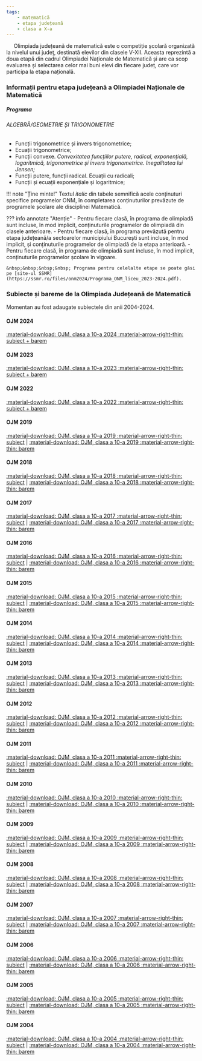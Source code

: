 ```yaml
---
tags:
    - matematică
    - etapa județeană
    - clasa a X-a
---
```

&nbsp;&nbsp;&nbsp;&nbsp; Olimpiada județeană de matematică este o competiție școlară organizată la nivelul unui județ, destinată elevilor din clasele V-XII. Aceasta reprezintă a doua etapă din cadrul Olimpiadei Naționale de Matematică și are ca scop evaluarea și selectarea celor mai buni elevi din fiecare județ, care vor participa la etapa națională.

### Informații pentru etapa județeană a Olimpiadei Naționale de Matematică
##### Programa

###### ALGEBRĂ/GEOMETRIE ȘI TRIGONOMETRIE
* Funcții trigonometrice și invers trigonometrice;
* Ecuații trigonometrice;
* Funcții convexe. *Convexitatea funcțiilor putere, radical, exponențială, logaritmică, trigonometrice și invers trigonometrice. Inegalitatea lui Jensen;*
* Funcții putere, funcții radical. Ecuații cu radicali;
* Funcții și ecuații exponențiale și logaritmice;

!!! note "Ține minte!"
    Textul *italic* din tabele semnifică acele conținuturi specifice programelor ONM, în completarea conținuturilor prevăzute de programele școlare ale disciplinei Matematică.

??? info annotate "Atenție"
    - Pentru fiecare clasă, în programa de olimpiadă sunt incluse, în mod implicit, conținuturile programelor de olimpiadă din clasele anterioare.
    - Pentru fiecare clasă, în programa prevăzută pentru etapa județeană/a sectoarelor municipiului București sunt incluse, în mod implicit, și conținuturile programelor de olimpiadă de la etapa anterioară.
    - Pentru fiecare clasă, în programa de olimpiadă sunt incluse, în mod implicit, conținuturile programelor școlare în vigoare.

    &nbsp;&nbsp;&nbsp;&nbsp; Programa pentru celelalte etape se poate găsi pe [site-ul SSMR](https://ssmr.ro/files/onm2024/Programa_ONM_liceu_2023-2024.pdf).

### Subiecte și bareme de la Olimpiada Județeană de Matematică

Momentan au fost adaugate subiectele din anii 2004-2024.

#### OJM 2024
[:material-download: OJM, clasa a 10-a 2024 :material-arrow-right-thin: subiect + barem](https://github.com/woob123/SubiecteOlimpiada/raw/main/matematica/OJM/clasa%20a%20X-a/2024/subiect_baremOJM_2024_X.pdf)

#### OJM 2023
[:material-download: OJM, clasa a 10-a 2023 :material-arrow-right-thin: subiect + barem](https://github.com/woob123/SubiecteOlimpiada/raw/main/matematica/OJM/clasa%20a%20X-a/2023/subiect_baremOJM_2023_X.pdf)

#### OJM 2022
[:material-download: OJM, clasa a 10-a 2022 :material-arrow-right-thin: subiect + barem](https://github.com/woob123/SubiecteOlimpiada/raw/main/matematica/OJM/clasa%20a%20X-a/2022/subiect_baremOJM_2022_X.pdf)

#### OJM 2019
[:material-download: OJM, clasa a 10-a 2019 :material-arrow-right-thin: subiect](https://github.com/woob123/SubiecteOlimpiada/raw/main/matematica/OJM/clasa%20a%20X-a/2019/subiectOJM_2019_X.pdf) | [:material-download: OJM, clasa a 10-a 2019 :material-arrow-right-thin: barem](https://github.com/woob123/SubiecteOlimpiada/raw/main/matematica/OJM/clasa%20a%20X-a/2019/baremOJM_2019_X.pdf)

#### OJM 2018
[:material-download: OJM, clasa a 10-a 2018 :material-arrow-right-thin: subiect](https://github.com/woob123/SubiecteOlimpiada/raw/main/matematica/OJM/clasa%20a%20X-a/2018/subiectOJM_2018_X.pdf) | [:material-download: OJM, clasa a 10-a 2018 :material-arrow-right-thin: barem](https://github.com/woob123/SubiecteOlimpiada/raw/main/matematica/OJM/clasa%20a%20X-a/2018/baremOJM_2018_X.pdf)

#### OJM 2017
[:material-download: OJM, clasa a 10-a 2017 :material-arrow-right-thin: subiect](https://github.com/woob123/SubiecteOlimpiada/raw/main/matematica/OJM/clasa%20a%20X-a/2017/subiectOJM_2017_X.pdf) | [:material-download: OJM, clasa a 10-a 2017 :material-arrow-right-thin: barem](https://github.com/woob123/SubiecteOlimpiada/raw/main/matematica/OJM/clasa%20a%20X-a/2017/baremOJM_2017_X.pdf)

#### OJM 2016
[:material-download: OJM, clasa a 10-a 2016 :material-arrow-right-thin: subiect](https://github.com/woob123/SubiecteOlimpiada/raw/main/matematica/OJM/clasa%20a%20X-a/2016/subiectOJM_2016_X.pdf) | [:material-download: OJM, clasa a 10-a 2016 :material-arrow-right-thin: barem](https://github.com/woob123/SubiecteOlimpiada/raw/main/matematica/OJM/clasa%20a%20X-a/2016/baremOJM_2016_X.pdf)

#### OJM 2015
[:material-download: OJM, clasa a 10-a 2015 :material-arrow-right-thin: subiect](https://github.com/woob123/SubiecteOlimpiada/raw/main/matematica/OJM/clasa%20a%20X-a/2015/subiectOJM_2015_X.pdf) | [:material-download: OJM, clasa a 10-a 2015 :material-arrow-right-thin: barem](https://github.com/woob123/SubiecteOlimpiada/raw/main/matematica/OJM/clasa%20a%20X-a/2015/baremOJM_2015_X.pdf)

#### OJM 2014
[:material-download: OJM, clasa a 10-a 2014 :material-arrow-right-thin: subiect](https://github.com/woob123/SubiecteOlimpiada/raw/main/matematica/OJM/clasa%20a%20X-a/2014/subiectOJM_2014_X.pdf) | [:material-download: OJM, clasa a 10-a 2014 :material-arrow-right-thin: barem](https://github.com/woob123/SubiecteOlimpiada/raw/main/matematica/OJM/clasa%20a%20X-a/2014/baremOJM_2014_X.pdf)

#### OJM 2013
[:material-download: OJM, clasa a 10-a 2013 :material-arrow-right-thin: subiect](https://github.com/woob123/SubiecteOlimpiada/raw/main/matematica/OJM/clasa%20a%20X-a/2013/subiectOJM_2013_X.pdf) | [:material-download: OJM, clasa a 10-a 2013 :material-arrow-right-thin: barem](https://github.com/woob123/SubiecteOlimpiada/raw/main/matematica/OJM/clasa%20a%20X-a/2013/baremOJM_2013_X.pdf)

#### OJM 2012
[:material-download: OJM, clasa a 10-a 2012 :material-arrow-right-thin: subiect](https://github.com/woob123/SubiecteOlimpiada/raw/main/matematica/OJM/clasa%20a%20X-a/2012/subiectOJM_2012_X.pdf) | [:material-download: OJM, clasa a 10-a 2012 :material-arrow-right-thin: barem](https://github.com/woob123/SubiecteOlimpiada/raw/main/matematica/OJM/clasa%20a%20X-a/2012/baremOJM_2012_X.pdf)

#### OJM 2011
[:material-download: OJM, clasa a 10-a 2011 :material-arrow-right-thin: subiect](https://github.com/woob123/SubiecteOlimpiada/raw/main/matematica/OJM/clasa%20a%20X-a/2011/subiectOJM_2011_X.pdf) | [:material-download: OJM, clasa a 10-a 2011 :material-arrow-right-thin: barem](https://github.com/woob123/SubiecteOlimpiada/raw/main/matematica/OJM/clasa%20a%20X-a/2011/baremOJM_2011_X.pdf)

#### OJM 2010
[:material-download: OJM, clasa a 10-a 2010 :material-arrow-right-thin: subiect](https://github.com/woob123/SubiecteOlimpiada/raw/main/matematica/OJM/clasa%20a%20X-a/2010/subiectOJM_2010_X.pdf) | [:material-download: OJM, clasa a 10-a 2010 :material-arrow-right-thin: barem](https://github.com/woob123/SubiecteOlimpiada/raw/main/matematica/OJM/clasa%20a%20X-a/2010/baremOJM_2010_X.pdf)

#### OJM 2009
[:material-download: OJM, clasa a 10-a 2009 :material-arrow-right-thin: subiect](https://github.com/woob123/SubiecteOlimpiada/raw/main/matematica/OJM/clasa%20a%20X-a/2009/subiectOJM_2009_X.pdf) | [:material-download: OJM, clasa a 10-a 2009 :material-arrow-right-thin: barem](https://github.com/woob123/SubiecteOlimpiada/raw/main/matematica/OJM/clasa%20a%20X-a/2009/baremOJM_2009_X.pdf)

#### OJM 2008
[:material-download: OJM, clasa a 10-a 2008 :material-arrow-right-thin: subiect](https://github.com/woob123/SubiecteOlimpiada/raw/main/matematica/OJM/clasa%20a%20X-a/2008/subiectOJM_2008_X.pdf) | [:material-download: OJM, clasa a 10-a 2008 :material-arrow-right-thin: barem](https://github.com/woob123/SubiecteOlimpiada/raw/main/matematica/OJM/clasa%20a%20X-a/2008/baremOJM_2008_X.pdf)

#### OJM 2007
[:material-download: OJM, clasa a 10-a 2007 :material-arrow-right-thin: subiect](https://github.com/woob123/SubiecteOlimpiada/raw/main/matematica/OJM/clasa%20a%20X-a/2007/subiectOJM_2007_X.pdf) | [:material-download: OJM, clasa a 10-a 2007 :material-arrow-right-thin: barem](https://github.com/woob123/SubiecteOlimpiada/raw/main/matematica/OJM/clasa%20a%20X-a/2007/baremOJM_2007_X.pdf)

#### OJM 2006
[:material-download: OJM, clasa a 10-a 2006 :material-arrow-right-thin: subiect](https://github.com/woob123/SubiecteOlimpiada/raw/main/matematica/OJM/clasa%20a%20X-a/2006/subiectOJM_2006_X.pdf) | [:material-download: OJM, clasa a 10-a 2006 :material-arrow-right-thin: barem](https://github.com/woob123/SubiecteOlimpiada/raw/main/matematica/OJM/clasa%20a%20X-a/2006/baremOJM_2006_X.pdf)

#### OJM 2005
[:material-download: OJM, clasa a 10-a 2005 :material-arrow-right-thin: subiect](https://github.com/woob123/SubiecteOlimpiada/raw/main/matematica/OJM/clasa%20a%20X-a/2005/subiectOJM_2005_X.pdf) | [:material-download: OJM, clasa a 10-a 2005 :material-arrow-right-thin: barem](https://github.com/woob123/SubiecteOlimpiada/raw/main/matematica/OJM/clasa%20a%20X-a/2005/baremOJM_2005_X.pdf)

#### OJM 2004
[:material-download: OJM, clasa a 10-a 2004 :material-arrow-right-thin: subiect](https://github.com/woob123/SubiecteOlimpiada/raw/main/matematica/OJM/clasa%20a%20X-a/2004/subiectOJM_2004_X.pdf) | [:material-download: OJM, clasa a 10-a 2004 :material-arrow-right-thin: barem](https://github.com/woob123/SubiecteOlimpiada/raw/main/matematica/OJM/clasa%20a%20X-a/2004/baremOJM_2004_X.pdf)

